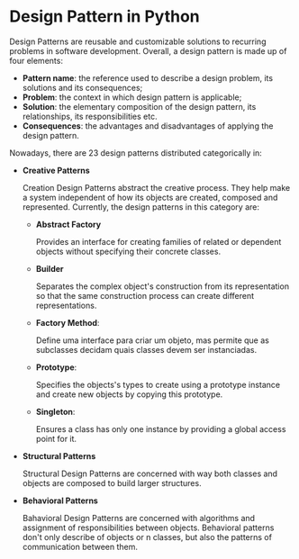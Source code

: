 # Design Pattern in Python

Design Patterns are reusable and customizable solutions to recurring problems in software development.
Overall, a design pattern is made up of four elements:

- **Pattern name**: the reference used to describe a design problem, its solutions and its consequences;
- **Problem**: the context in which design pattern is applicable;
- **Solution**: the elementary composition of the design pattern, its relationships, its responsibilities etc.
- **Consequences**: the advantages and disadvantages of applying the design pattern.

Nowadays, there are 23 design patterns distributed categorically in:

- **Creative Patterns**  

  Creation Design Patterns abstract the creative process. They help make a system independent of how its objects are created, composed and represented. 
  Currently, the design patterns in this category are:
  - **Abstract Factory** 

    Provides an interface for creating families of related or dependent objects without specifying their concrete classes.

  - **Builder**

    Separates the complex object's construction from its representation so that the same construction process can create different representations.

  - **Factory Method**:

    Define uma interface para criar um objeto, mas permite que as subclasses decidam quais classes devem ser instanciadas.

  - **Prototype**:

    Specifies the objects's types to create using a prototype instance and create new objects by copying this prototype.

  - **Singleton**: 

    Ensures a class has only one instance by providing a global access point for it.
  
- **Structural Patterns**  

  Structural Design Patterns are concerned with way both classes and objects are composed to build larger structures.

- **Behavioral Patterns**  

  Bahavioral Design Patterns are concerned with algorithms and assignment of responsibilities between objects. Behavioral patterns don't only describe of objects or    n classes, but also the patterns of communication between them.
